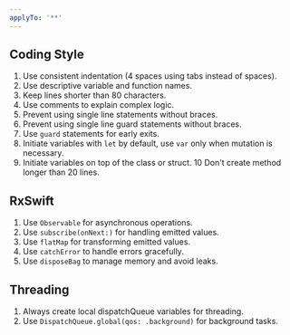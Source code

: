 ```yaml
---
applyTo: '**'
---
```


## Coding Style
1. Use consistent indentation (4 spaces using tabs instead of spaces).
2. Use descriptive variable and function names.
3. Keep lines shorter than 80 characters.
4. Use comments to explain complex logic.
5. Prevent using single line statements without braces.
6. Prevent using single line guard statements without braces.
7. Use `guard` statements for early exits.
8. Initiate variables with `let` by default, use `var` only when mutation is necessary.
9. Initiate variables on top of the class or struct.
10 Don't create method longer than 20 lines.

## RxSwift
1. Use `Observable` for asynchronous operations.
2. Use `subscribe(onNext:)` for handling emitted values.
3. Use `flatMap` for transforming emitted values.
4. Use `catchError` to handle errors gracefully.
5. Use `disposeBag` to manage memory and avoid leaks.

## Threading
1. Always create local dispatchQueue variables for threading.
2. Use `DispatchQueue.global(qos: .background)` for background tasks.
